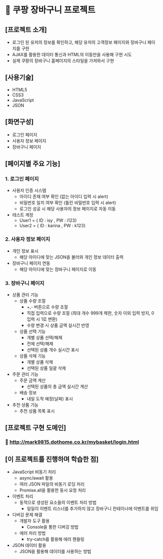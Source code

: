 # 🛒 쿠팡 장바구니 프로젝트


## [프로젝트 소개]


- 로그인 된 유저의 정보를 확인하고, 해당 유저의 고객정보 페이지와 장바구니 페이지를 구현  
- AJAX를 활용한 데이터 통신과 HTML의 이동만을 사용해 구현 시도  
- 실제 쿠팡의 장바구니 홈페이지의 스타일을 가져와서 구현  


## [사용기술]


- HTML5  
- CSS3  
- JavaScript  
- JSON  


## [화면구성]


- 로그인 페이지  
- 사용자 정보 페이지  
- 장바구니 페이지  


## [페이지별 주요 기능]


### 1. 로그인 페이지


- 사용자 인증 시스템  
    - 아이디 존재 여부 확인 (없는 아이디 입력 시 alert)  
    - 비밀번호 일치 여부 확인 (틀린 비밀번호 입력 시 alert)  
    - 로그인 성공 시 해당 사용자의 정보 페이지로 자동 이동  
- 테스트 계정  
    - User1 = { ID : isy , PW : i123}  
    - User2 = { ID : karina , PW : k123}  


### 2. 사용자 정보 페이지


- 개인 정보 표시  
    - 해당 아이디에 맞는 JSON을 불러와 개인 정보 데이터 출력  
- 장바구니 페이지 연동  
    - 해당 아이디에 맞는 장바구니 페이지로 이동  


### 3. 장바구니 페이지


- 상품 관리 기능  
    - 상품 수량 조절  
        - +,- 버튼으로 수량 조절  
        - 직접 입력으로 수량 조절 (최대 개수 999개 제한, 숫자 이외 입력 방지, 0 입력 시 1로 변환)  
        - 수량 변경 시 상품 금액 실시간 반영  
    - 상품 선택 기능  
        - 개별 상품 선택/해제  
        - 전체 선택/해제  
        - 선택된 상품 개수 실시간 표시  
    - 상품 삭제 기능  
        - 개별 상품 삭제  
        - 선택된 상품 일괄 삭제  
- 주문 관리 기능  
    - 주문 금액 계산  
        - 선택된 상품의 총 금액 실시간 계산  
    - 배송 정보  
        - 내일 도착 예정(날짜) 표시  
- 추천 상품 기능  
    - 추천 상품 목록 표시  


## [프로젝트 구현 도메인]


### 🔗 http://mark9815.dothome.co.kr/mybasket/login.html



## [이 프로젝트를 진행하며 학습한 점]


- JavaScript 비동기 처리  
    - async/await 활용  
    - 여러 JSON 파일의 비동기 로딩 처리  
    - Promise.all을 활용한 동시 요청 처리  
- 이벤트 처리  
    - 동적으로 생성된 요소들의 이벤트 처리 방법  
        - 일일이 이벤트 리스너를 추가하지 않고 장바구니 컨테이너에 이벤트를 위임  
- 디버깅 문제 해결  
    - 개발자 도구 활용  
        - Console을 통한 디버깅 방법  
    - 에러 처리 방법  
        - try-catch를 활용해 에러 핸들링  
- JSON 데이터 활용  
    - JSON을 활용해 데이터를 사용하는 방법  